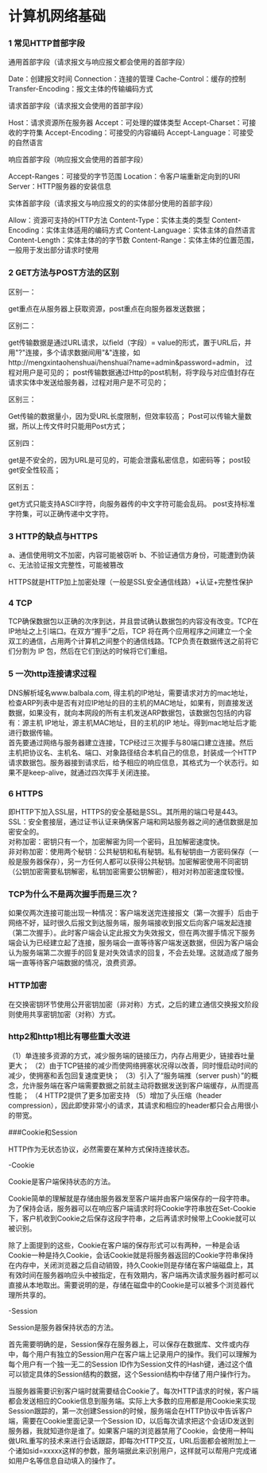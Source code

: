 # 计算机网络基础
### 1 常见HTTP首部字段
通用首部字段（请求报文与响应报文都会使用的首部字段）  

Date：创建报文时间
Connection：连接的管理
Cache-Control：缓存的控制
Transfer-Encoding：报文主体的传输编码方式  

请求首部字段（请求报文会使用的首部字段）  

Host：请求资源所在服务器
Accept：可处理的媒体类型
Accept-Charset：可接收的字符集
Accept-Encoding：可接受的内容编码
Accept-Language：可接受的自然语言  

响应首部字段（响应报文会使用的首部字段）  

Accept-Ranges：可接受的字节范围
Location：令客户端重新定向到的URI
Server：HTTP服务器的安装信息  

实体首部字段（请求报文与响应报文的的实体部分使用的首部字段）  

Allow：资源可支持的HTTP方法
Content-Type：实体主类的类型
Content-Encoding：实体主体适用的编码方式
Content-Language：实体主体的自然语言
Content-Length：实体主体的的字节数
Content-Range：实体主体的位置范围，一般用于发出部分请求时使用

### 2 GET方法与POST方法的区别
区别一：  

get重点在从服务器上获取资源，post重点在向服务器发送数据；  

区别二：  

get传输数据是通过URL请求，以field（字段）= value的形式，置于URL后，并用"?"连接，多个请求数据间用"&"连接，如http://mengxintaohenshuai/henshuai?name=admin&password=admin，  过程对用户是可见的；
post传输数据通过Http的post机制，将字段与对应值封存在请求实体中发送给服务器，过程对用户是不可见的；  

区别三：  

Get传输的数据量小，因为受URL长度限制，但效率较高；
Post可以传输大量数据，所以上传文件时只能用Post方式；  

区别四：  

get是不安全的，因为URL是可见的，可能会泄露私密信息，如密码等；
post较get安全性较高；  

区别五：  

get方式只能支持ASCII字符，向服务器传的中文字符可能会乱码。
post支持标准字符集，可以正确传递中文字符。

### 3 HTTP的缺点与HTTPS  

a、通信使用明文不加密，内容可能被窃听
b、不验证通信方身份，可能遭到伪装
c、无法验证报文完整性，可能被篡改  

HTTPS就是HTTP加上加密处理（一般是SSL安全通信线路）+认证+完整性保护    

### 4 TCP      

TCP确保数据包以正确的次序到达，并且尝试确认数据包的内容没有改变。TCP在IP地址之上引端口。在双方“握手”之后，TCP 将在两个应用程序之间建立一个全双工的通信，占用两个计算机之间整个的通信线路。TCP负责在数据传送之前将它们分割为 IP 包，然后在它们到达的时候将它们重组。    

### 5 一次http连接请求过程   

DNS解析域名www.balbala.com, 得主机的IP地址，需要请求对方的mac地址，检查ARP列表中是否有对应IP地址的目的主机的MAC地址，如果有，则直接发送数据，如果没有，就向本网段的所有主机发送ARP数据包，该数据包包括的内容有：源主机 IP地址，源主机MAC地址，目的主机的IP 地址。得到mac地址后才能进行数据传输。  
首先要通过网络与服务器建立连接，TCP经过三次握手与80端口建立连接。然后主机把协议名、主机名、端口、对象路径结合本机自己的信息，封装成一个HTTP请求数据包。服务器接到请求后，给予相应的响应信息，其格式为一个状态行。如果不是keep-alive，就通过四次挥手关闭连接。   

### 6 HTTPS  

即HTTP下加入SSL层，HTTPS的安全基础是SSL。其所用的端口号是443。
SSL：安全套接层，通过证书认证来确保客户端和网站服务器之间的通信数据是加密安全的。  
对称加密：密钥只有一个，加密解密为同一个密码，且加解密速度快。                                                                           
非对称加密：使用两个秘钥：公共秘钥和私有秘钥。私有秘钥由一方密码保存（一般是服务器保存），另一方任何人都可以获得公共秘钥。加密解密使用不同密钥（公钥加密需要私钥解密，私钥加密需要公钥解密），相对对称加密速度较慢。  

### TCP为什么不是两次握手而是三次？  

如果仅两次连接可能出现一种情况：客户端发送完连接报文（第一次握手）后由于网络不好，延时很久后报文到达服务端，服务端接收到报文后向客户端发起连接（第二次握手）。此时客户端会认定此报文为失效报文，但在两次握手情况下服务端会认为已经建立起了连接，服务端会一直等待客户端发送数据，但因为客户端会认为服务端第二次握手的回复是对失效请求的回复，不会去处理。这就造成了服务端一直等待客户端数据的情况，浪费资源。  
   
 ###  HTTP加密  
 
在交换密钥环节使用公开密钥加密（非对称）方式，之后的建立通信交换报文阶段则使用共享密钥加密（对称）方式。

### http2和http1相比有哪些重大改进

（1）单连接多资源的方式，减少服务端的链接压力，内存占用更少，链接吞吐量更大；
（2）由于TCP链接的减少而使网络拥塞状况得以改善，同时慢启动时间的减少，使拥塞和丢包回复速度更快；
（3）引入了“服务端推（server push）”的概念，允许服务端在客户端需要数据之前就主动将数据发送到客户端缓存，从而提高性能；
（4  HTTP2提供了更多加密支持
（5）增加了头压缩（header compression），因此即使非常小的请求，其请求和相应的header都只会占用很小的带宽。

###Cookie和Session

HTTP作为无状态协议，必然需要在某种方式保持连接状态。

-Cookie

Cookie是客户端保持状态的方法。

Cookie简单的理解就是存储由服务器发至客户端并由客户端保存的一段字符串。为了保持会话，服务器可以在响应客户端请求时将Cookie字符串放在Set-Cookie下，客户机收到Cookie之后保存这段字符串，之后再请求时候带上Cookie就可以被识别。

除了上面提到的这些，Cookie在客户端的保存形式可以有两种，一种是会话Cookie一种是持久Cookie，会话Cookie就是将服务器返回的Cookie字符串保持在内存中，关闭浏览器之后自动销毁，持久Cookie则是存储在客户端磁盘上，其有效时间在服务器响应头中被指定，在有效期内，客户端再次请求服务器时都可以直接从本地取出。需要说明的是，存储在磁盘中的Cookie是可以被多个浏览器代理所共享的。

-Session

Session是服务器保持状态的方法。

首先需要明确的是，Session保存在服务器上，可以保存在数据库、文件或内存中，每个用户有独立的Session用户在客户端上记录用户的操作。我们可以理解为每个用户有一个独一无二的Session ID作为Session文件的Hash键，通过这个值可以锁定具体的Session结构的数据，这个Session结构中存储了用户操作行为。

当服务器需要识别客户端时就需要结合Cookie了。每次HTTP请求的时候，客户端都会发送相应的Cookie信息到服务端。实际上大多数的应用都是用Cookie来实现Session跟踪的，第一次创建Session的时候，服务端会在HTTP协议中告诉客户端，需要在Cookie里面记录一个Session ID，以后每次请求把这个会话ID发送到服务器，我就知道你是谁了。如果客户端的浏览器禁用了Cookie，会使用一种叫做URL重写的技术来进行会话跟踪，即每次HTTP交互，URL后面都会被附加上一个诸如sid=xxxxx这样的参数，服务端据此来识别用户，这样就可以帮用户完成诸如用户名等信息自动填入的操作了。

###

